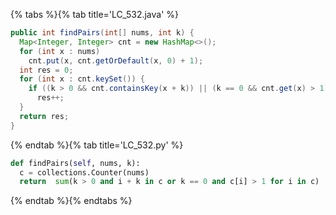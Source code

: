 {% tabs %}{% tab title='LC_532.java' %}

```java
public int findPairs(int[] nums, int k) {
  Map<Integer, Integer> cnt = new HashMap<>();
  for (int x : nums)
    cnt.put(x, cnt.getOrDefault(x, 0) + 1);
  int res = 0;
  for (int x : cnt.keySet()) {
    if ((k > 0 && cnt.containsKey(x + k)) || (k == 0 && cnt.get(x) > 1))
      res++;
  }
  return res;
}
```

{% endtab %}{% tab title='LC_532.py' %}

```py
def findPairs(self, nums, k):
  c = collections.Counter(nums)
  return  sum(k > 0 and i + k in c or k == 0 and c[i] > 1 for i in c)
```

{% endtab %}{% endtabs %}
